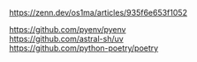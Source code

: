 https://zenn.dev/os1ma/articles/935f6e653f1052

https://github.com/pyenv/pyenv  
https://github.com/astral-sh/uv  
https://github.com/python-poetry/poetry
